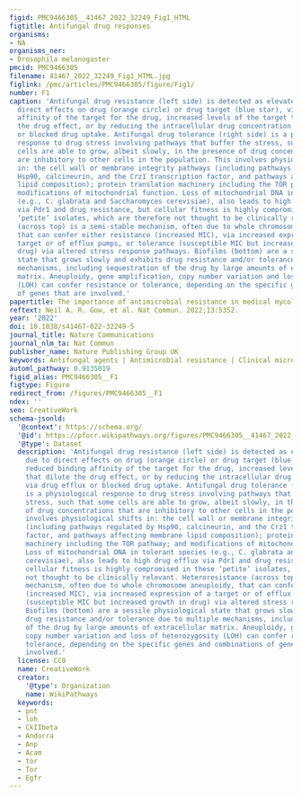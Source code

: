```yaml
---
figid: PMC9466305__41467_2022_32249_Fig1_HTML
figtitle: Antifungal drug responses
organisms:
- NA
organisms_ner:
- Drosophila melanogaster
pmcid: PMC9466305
filename: 41467_2022_32249_Fig1_HTML.jpg
figlink: /pmc/articles/PMC9466305/figure/Fig1/
number: F1
caption: 'Antifungal drug resistance (left side) is detected as elevated MIC due to
  direct effects on drug (orange circle) or drug target (blue star), via reduced binding
  affinity of the target for the drug, increased levels of the target that dilute
  the drug effect, or by reducing the intracellular drug concentration via drug efflux
  or blocked drug uptake. Antifungal drug tolerance (right side) is a physiological
  response to drug stress involving pathways that buffer the stress, such that some
  cells are able to grow, albeit slowly, in the presence of drug concentrations that
  are inhibitory to other cells in the population. This involves physiological shifts
  in: the cell wall or membrane integrity pathways (including pathways regulated by
  Hsp90, calcineurin, and the Crz1 transcription factor, and pathways affecting membrane
  lipid composition); protein translation machinery including the TOR pathway; and
  modifications of mitochondrial function. Loss of mitochondrial DNA in tolerant species
  (e.g., C. glabrata and Saccharomyces cerevisiae), also leads to high drug efflux
  via Pdr1 and drug resistance, but cellular fitness is highly compromised in these
  ‘petite’ isolates, which are therefore not thought to be clinically relevant. Heteroresistance
  (across top) is a semi-stable mechanism, often due to whole chromosome aneuploidy,
  that can confer either resistance (increased MIC), via increased expression of a
  target or of efflux pumps, or tolerance (susceptible MIC but increased growth in
  drug) via altered stress response pathways. Biofilms (bottom) are a sessile physiological
  state that grows slowly and exhibits drug resistance and/or tolerance due to multiple
  mechanisms, including sequestration of the drug by large amounts of extracellular
  matrix. Aneuploidy, gene amplification, copy number variation and loss of heterozygosity
  (LOH) can confer resistance or tolerance, depending on the specific genes and combinations
  of genes that are involved.'
papertitle: The importance of antimicrobial resistance in medical mycology.
reftext: Neil A. R. Gow, et al. Nat Commun. 2022;13:5352.
year: '2022'
doi: 10.1038/s41467-022-32249-5
journal_title: Nature Communications
journal_nlm_ta: Nat Commun
publisher_name: Nature Publishing Group UK
keywords: Antifungal agents | Antimicrobial resistance | Clinical microbiology | Fungi
automl_pathway: 0.9135019
figid_alias: PMC9466305__F1
figtype: Figure
redirect_from: /figures/PMC9466305__F1
ndex: ''
seo: CreativeWork
schema-jsonld:
  '@context': https://schema.org/
  '@id': https://pfocr.wikipathways.org/figures/PMC9466305__41467_2022_32249_Fig1_HTML.html
  '@type': Dataset
  description: 'Antifungal drug resistance (left side) is detected as elevated MIC
    due to direct effects on drug (orange circle) or drug target (blue star), via
    reduced binding affinity of the target for the drug, increased levels of the target
    that dilute the drug effect, or by reducing the intracellular drug concentration
    via drug efflux or blocked drug uptake. Antifungal drug tolerance (right side)
    is a physiological response to drug stress involving pathways that buffer the
    stress, such that some cells are able to grow, albeit slowly, in the presence
    of drug concentrations that are inhibitory to other cells in the population. This
    involves physiological shifts in: the cell wall or membrane integrity pathways
    (including pathways regulated by Hsp90, calcineurin, and the Crz1 transcription
    factor, and pathways affecting membrane lipid composition); protein translation
    machinery including the TOR pathway; and modifications of mitochondrial function.
    Loss of mitochondrial DNA in tolerant species (e.g., C. glabrata and Saccharomyces
    cerevisiae), also leads to high drug efflux via Pdr1 and drug resistance, but
    cellular fitness is highly compromised in these ‘petite’ isolates, which are therefore
    not thought to be clinically relevant. Heteroresistance (across top) is a semi-stable
    mechanism, often due to whole chromosome aneuploidy, that can confer either resistance
    (increased MIC), via increased expression of a target or of efflux pumps, or tolerance
    (susceptible MIC but increased growth in drug) via altered stress response pathways.
    Biofilms (bottom) are a sessile physiological state that grows slowly and exhibits
    drug resistance and/or tolerance due to multiple mechanisms, including sequestration
    of the drug by large amounts of extracellular matrix. Aneuploidy, gene amplification,
    copy number variation and loss of heterozygosity (LOH) can confer resistance or
    tolerance, depending on the specific genes and combinations of genes that are
    involved.'
  license: CC0
  name: CreativeWork
  creator:
    '@type': Organization
    name: WikiPathways
  keywords:
  - pnt
  - loh
  - CkIIbeta
  - Andorra
  - Anp
  - Acam
  - tor
  - Tor
  - Egfr
---
```

